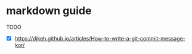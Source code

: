 # markdown guide

 TODO

 - [x] https://djkeh.github.io/articles/How-to-write-a-git-commit-message-kor/